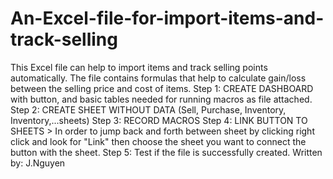 # An-Excel-file-for-import-items-and-track-selling
This Excel file can help to import items and track selling points automatically. The file contains formulas that help to calculate gain/loss between the selling price and cost of items.
Step 1: CREATE DASHBOARD with button, and basic tables needed for running macros as file attached. 
Step 2: CREATE SHEET WITHOUT DATA (Sell, Purchase, Inventory, Inventory,...sheets)
Step 3: RECORD MACROS
Step 4: LINK BUTTON TO SHEETS
    > In order to jump back and forth between sheet by clicking right click and look for "Link" then choose the sheet you want to connect the button with the sheet.
Step 5: Test if the file is successfully created. 
Written by: J.Nguyen
